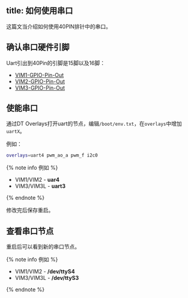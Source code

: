 title: 如何使用串口
---

这篇文当介绍如何使用40PIN排针中的串口。

## 确认串口硬件引脚

Uart引出到40Pin的引脚是15脚以及16脚：

* [VIM1-GPIO-Pin-Out](/vim1/index.html#GPIO-Pin-Out)
* [VIM2-GPIO-Pin-Out](/vim2/#GPIO-Pinout)
* [VIM3-GPIO-Pin-Out](/vim3/#GPIO-Pinout)


## 使能串口

通过DT Overlays打开uart的节点，编辑`/boot/env.txt`，在`overlays`中增加`uartX`。


例如：

```bash
overlays=uart4 pwm_ao_a pwm_f i2c0
```

{% note info 例如 %}

* VIM1/VIM2 - **uar4**
* VIM3/VIM3L - **uart3**

{% endnote %}

修改完后保存重启。

## 查看串口节点

重启后可以看到新的串口节点。

{% note info 例如 %}

* VIM1/VIM2 - **/dev/ttyS4**
* VIM3/VIM3L - **/dev/ttyS3**

{% endnote %}

